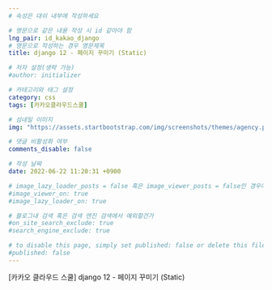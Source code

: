 ```yaml
---
# 속성은 대쉬 내부에 작성하세요

# 영문으로 같은 내용 작성 시 id 같아야 함
lng_pair: id_kakao_django
# 영문으로 작성하는 경우 영문제목
title: django 12 - 페이지 꾸미기 (Static)

# 저자 설정(생략 가능)
#author: initializer

# 카테고리와 태그 설정
category: css
tags: [카카오클라우드스쿨]

# 섬네일 이미지
img: "https://assets.startbootstrap.com/img/screenshots/themes/agency.png"

# 댓글 비활성화 여부
comments_disable: false

# 작성 날짜
date: 2022-06-22 11:20:31 +0900

# image_lazy_loader_posts = false 혹은 image_viewer_posts = false인 경우에만 사용하세요
#image_viewer_on: true
#image_lazy_loader_on: true

# 블로그내 검색 혹은 검색 엔진 검색에서 예외할건가
#on_site_search_exclude: true
#search_engine_exclude: true

# to disable this page, simply set published: false or delete this file
#published: false
---
```


<!-- outline-start -->

[카카오 클라우드 스쿨] django 12 - 페이지 꾸미기 (Static)

<!-- outline-end -->

